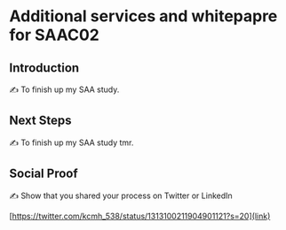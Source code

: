 

# Additional services and whitepapre for SAAC02

## Introduction

✍️ To finish up my SAA study.

## Next Steps

✍️ To finish up my SAA study tmr.

## Social Proof

✍️ Show that you shared your process on Twitter or LinkedIn

[https://twitter.com/kcmh_538/status/1313100211904901121?s=20](link)

